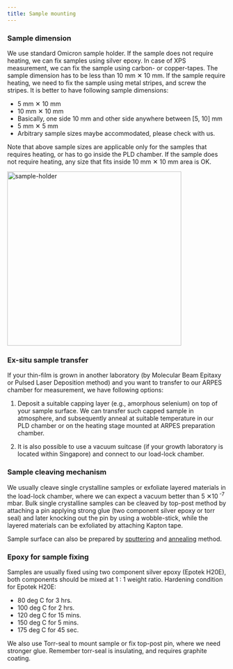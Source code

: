 ```yaml
---
title: Sample mounting
---
```


### Sample dimension

We use standard Omicron sample holder. If the sample does not require heating,
we can fix samples using silver epoxy. In case of XPS measurement, we can fix
the sample using carbon- or copper-tapes. The sample dimension has to be less
than 10&nbsp;mm ✕ 10&nbsp;mm. If the sample require heating, we need to fix the
sample using metal stripes, and screw the stripes. It is better to have
following sample dimensions:

- 5&nbsp;mm ✕ 10&nbsp;mm
- 10&nbsp;mm ✕ 10&nbsp;mm
- Basically, one side 10&nbsp;mm and other side anywhere between [5, 10]&nbsp;mm
- 5&nbsp;mm ✕ 5&nbsp;mm
- Arbitrary sample sizes maybe accommodated, please check with us.

Note that above sample sizes are applicable only for the samples that requires
heating, or has to go inside the PLD chamber. If the sample does not require
heating, any size that fits inside 10&nbsp;mm ✕ 10&nbsp;mm area is OK.

<picture>
  <source type="image/webp" srcset={require("/img/sample-holder.webp").default} />
  <img src={require("/img/sample-holder.jpg").default} alt="sample-holder" width="400px" />
</picture>

### Ex-situ sample transfer

If your thin-film is grown in another laboratory (by Molecular Beam Epitaxy or
Pulsed Laser Deposition method) and you want to transfer to our ARPES chamber
for measurement, we have following options:

1. Deposit a suitable capping layer (e.g., amorphous selenium) on top of your
sample surface. We can transfer such capped sample in atmosphere, and
subsequently anneal at suitable temperature in our PLD chamber or on the heating
stage mounted at ARPES preparation chamber.

2. It is also possible to use a vacuum suitcase (if your growth laboratory is
located within Singapore) and connect to our load-lock chamber.

### Sample cleaving mechanism

We usually cleave single crystalline samples or exfoliate layered materials in
the load-lock chamber, where we can expect a vacuum better than 5&nbsp;✕10<sup>
-7</sup> mbar. Bulk single crystalline samples can be cleaved by top-post method
by attaching a pin applying strong glue (two component silver epoxy or torr
seal) and later knocking out the pin by using a wobble-stick, while the layered
materials can be exfoliated by attaching Kapton tape.

Sample surface can also be prepared by [sputtering](sputtering.md) and
[annealing](heating.md) method.

### Epoxy for sample fixing

Samples are usually fixed using two component silver epoxy (Epotek H20E), both
components should be mixed at 1&nbsp;:&nbsp;1 weight ratio. Hardening condition
for Epotek H20E:

- 80 deg C for 3 hrs.
- 100 deg C for 2 hrs.
- 120 deg C for 15 mins.
- 150 deg C for 5 mins.
- 175 deg C for 45 sec.

We also use Torr-seal to mount sample or fix top-post pin, where we need
stronger glue. Remember torr-seal is insulating, and requires graphite coating.
